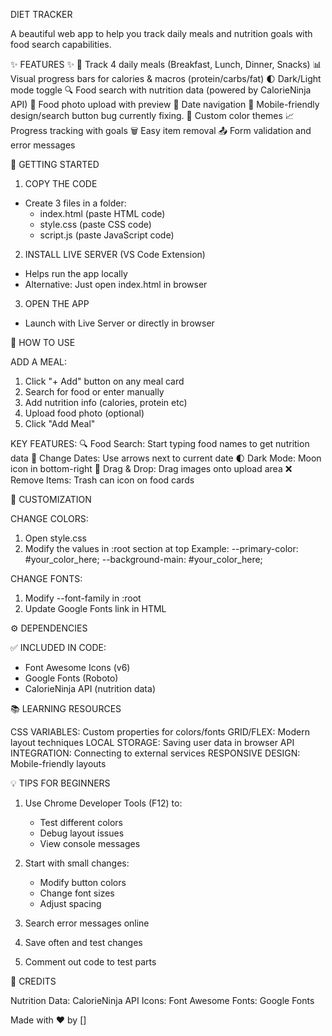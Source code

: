 DIET TRACKER 

A beautiful web app to help you track daily meals and nutrition goals 
with food search capabilities.

✨ FEATURES ✨
🍎 Track 4 daily meals (Breakfast, Lunch, Dinner, Snacks)
📊 Visual progress bars for calories & macros (protein/carbs/fat)
🌓 Dark/Light mode toggle
🔍 Food search with nutrition data (powered by CalorieNinja API)
📸 Food photo upload with preview
📅 Date navigation
📱 Mobile-friendly design/search button bug currently fixing.
🎨 Custom color themes
📈 Progress tracking with goals
🗑️ Easy item removal
📤 Form validation and error messages

🚀 GETTING STARTED

1. COPY THE CODE
- Create 3 files in a folder:
  - index.html (paste HTML code)
  - style.css (paste CSS code)
  - script.js (paste JavaScript code)

2. INSTALL LIVE SERVER (VS Code Extension)
- Helps run the app locally
- Alternative: Just open index.html in browser

3. OPEN THE APP
- Launch with Live Server or directly in browser

📖 HOW TO USE

ADD A MEAL:
1. Click "+ Add" button on any meal card
2. Search for food or enter manually
3. Add nutrition info (calories, protein etc)
4. Upload food photo (optional)
5. Click "Add Meal"

KEY FEATURES:
🔍 Food Search: Start typing food names to get nutrition data
📅 Change Dates: Use arrows next to current date
🌓 Dark Mode: Moon icon in bottom-right
📸 Drag & Drop: Drag images onto upload area
❌ Remove Items: Trash can icon on food cards

🎨 CUSTOMIZATION

CHANGE COLORS:
1. Open style.css
2. Modify the values in :root section at top
Example:
--primary-color: #your_color_here;
--background-main: #your_color_here;

CHANGE FONTS:
1. Modify --font-family in :root
2. Update Google Fonts link in HTML <head>

⚙️ DEPENDENCIES

✅ INCLUDED IN CODE:
- Font Awesome Icons (v6)
- Google Fonts (Roboto)
- CalorieNinja API (nutrition data)

📚 LEARNING RESOURCES

CSS VARIABLES: Custom properties for colors/fonts
GRID/FLEX: Modern layout techniques
LOCAL STORAGE: Saving user data in browser
API INTEGRATION: Connecting to external services
RESPONSIVE DESIGN: Mobile-friendly layouts

💡 TIPS FOR BEGINNERS

1. Use Chrome Developer Tools (F12) to:
   - Test different colors
   - Debug layout issues
   - View console messages

2. Start with small changes:
   - Modify button colors
   - Change font sizes
   - Adjust spacing

3. Search error messages online
4. Save often and test changes
5. Comment out code to test parts

🙏 CREDITS

Nutrition Data: CalorieNinja API
Icons: Font Awesome
Fonts: Google Fonts

Made with ❤️ by []
